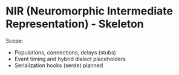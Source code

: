 # NIR (Neuromorphic Intermediate Representation) - Skeleton

Scope:
- Populations, connections, delays (stubs)
- Event timing and hybrid dialect placeholders
- Serialization hooks (serde) planned
